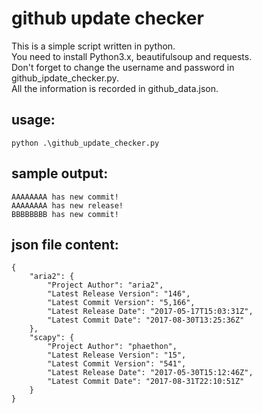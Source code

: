 github update checker
===
This is a simple script written in python. <br>
You need to install Python3.x, beautifulsoup and requests. <br>
Don't forget to change the username and password in github_ipdate_checker.py. <br>
All the information is recorded in github_data.json. <br>

usage:
---
```
python .\github_update_checker.py
```
sample output:
---
```
AAAAAAAA has new commit!
AAAAAAAA has new release!
BBBBBBBB has new commit!
```
json file content:
---
```
{
    "aria2": {
        "Project Author": "aria2",
        "Latest Release Version": "146",
        "Latest Commit Version": "5,166",
        "Latest Release Date": "2017-05-17T15:03:31Z",
        "Latest Commit Date": "2017-08-30T13:25:36Z"
    },
    "scapy": {
        "Project Author": "phaethon",
        "Latest Release Version": "15",
        "Latest Commit Version": "541",
        "Latest Release Date": "2017-05-30T15:12:46Z",
        "Latest Commit Date": "2017-08-31T22:10:51Z"
    }
}
```
